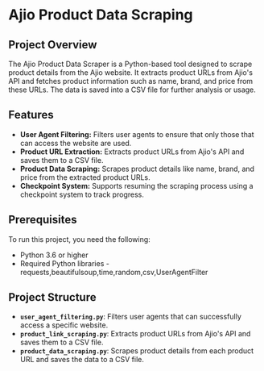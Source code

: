 # Ajio Product Data Scraping

## Project Overview
The Ajio Product Data Scraper is a Python-based tool designed to scrape product details from the Ajio website. It extracts product URLs from Ajio's API and fetches product information such as name, brand, and price from these URLs. The data is saved into a CSV file for further analysis or usage.

## Features

- **User Agent Filtering:** Filters user agents to ensure that only those that can access the website are used.
- **Product URL Extraction:** Extracts product URLs from Ajio's API and saves them to a CSV file.
- **Product Data Scraping:** Scrapes product details like name, brand, and price from the extracted product URLs.
- **Checkpoint System:** Supports resuming the scraping process using a checkpoint system to track progress.

## Prerequisites

To run this project, you need the following:

- Python 3.6 or higher
- Required Python libraries - requests,beautifulsoup,time,random,csv,UserAgentFilter
      

## Project Structure

- **`user_agent_filtering.py`**: Filters user agents that can successfully access a specific website.
- **`product_link_scraping.py`**: Extracts product URLs from Ajio's API and saves them to a CSV file.
- **`product_data_scraping.py`**: Scrapes product details from each product URL and saves the data to a CSV file.

 
